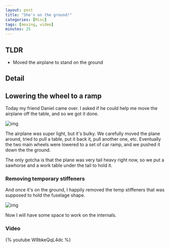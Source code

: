 ```yaml
---
layout: post
title: "She's on the ground!"
categories: [Misc]
tags: [moving, video]
minutes: 25
---
```


## TLDR

- Moved the airplane to stand on the ground

## Detail

## Lowering the wheel to a ramp

Today my friend Daniel came over. I asked if he could help me move the airplane off the table, and so we got it done.

![img](https://lh3.googleusercontent.com/pw/AP1GczM0dy62BpIOrK7H0ERDU8J55ydaDuyoStu47VY0ZHVv0gY429J039gKg0detlV3ywNhXCtaoAu54nb5NHFtDLWgIlOSJ_b23r5oYMgFjgbKHHrdhAI4HfcSoNJJM9xJBEIClQgoFEPzaAZr-PtCfNv0og=w2274-h1712-s-no-gm?authuser=3)

The airplane was super light, but it's bulky. We carefully moved the plane around, tried to pull a table, put it back it, pull another one, etc. Eventually the two main wheels were lowered to a set of car ramp, and we pushed it down the the ground.

The only gotcha is that the plane was very tail heavy right now, so we put a sawhorse and a work table under the tail to hold it.

### Removing temporary stiffeners

And once it's on the ground, I happily removed the temp stiffeners that was supposed to hold the fuselage shape.

![img](https://lh3.googleusercontent.com/pw/AP1GczOpGjce2Bt-WCFkdLGZ8-LHs7cqbt_MqrI1yejf314hGWRaPQHgURzzeVquHa0dPqRtUXfJ9hPq1TxC-2MT9jsn8vtgFb8Ar6KHnO7wt0qDRy3686jAxqsX8NXaPyRn50dTA7GzvesxTXu0aX90l_siZw=w2274-h1712-s-no-gm?authuser=3)

Now I will have some space to work on the internals.

### Video

{% youtube W9bkeQqL4dc %}
